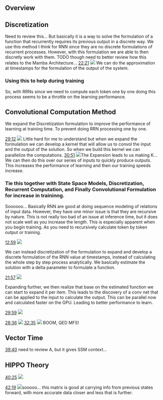## Overview

## Discretization
Need to review this... But basically it is a way to solve the formulation of a function that recurrently requires its previous output in a discrete way. We use this method I think for RNN since they are no discrete formulations of recurrent processes. However, with this formulation we are able to then discretly work with them.
TODO though need to better review how this relates to the Mamba Architecture...
[22:21](https://youtu.be/8Q_tqwpTpVU?t=1341)
![](https://storage.googleapis.com/askify-screenshot/Ha2U8XK4TEg7sjGTotwOE6lw1jM2/extension_screenshots/screenshot_default_bb8f5333-d54a-4b6d-a048-4455ff5caeaa.jpeg)
We can do the approximation at timestamps for the formulation of the output of the system.
### Using this to help during training
So, with RRNs since we need to compute each token one by one doing this process seems to be a throttle on the learning performance. 
## Convolutional Computation Method
We expand the Discretization formulation to improve the performance of learning at training time. To prevent doing RRN processing one by one. 

[29:12](https://youtu.be/8Q_tqwpTpVU?t=1752)
![](https://storage.googleapis.com/askify-screenshot/Ha2U8XK4TEg7sjGTotwOE6lw1jM2/extension_screenshots/screenshot_default_dd86c33f-46a3-41f9-a1e1-b50b474b7d8c.jpeg)
Little hard for me to understand but when we expand the formulation we can develop a kernel that will allow us to convol the input and the output of the solution. So when we build this kernel we can parallelize the computations. 
[30:51](https://youtu.be/8Q_tqwpTpVU?t=1851)
![](https://storage.googleapis.com/askify-screenshot/Ha2U8XK4TEg7sjGTotwOE6lw1jM2/extension_screenshots/screenshot_default_df1d51dc-dc77-4978-a192-6e0b9d36b50f.jpeg)The Expansion leads to us making K...
We can then do this over our series of inputs to quickly produce outputs. This increases the performance of learning and then our training speeds increase.

### Tie this together with State Space Models, Discretization, Recurrent Computation, and Finally Convolutional Formulation for increase in traininng.
Soooooo... Basically RNN are good at doing sequence modeling of relations of input data. However, they have one minor issue is that they are recursive by nature. This is not really too bad of an issue at inference time, but it does not scale well as you increase the length. This is especially apparent when you begin training. As you need to recursively calculate token by token output or training.

[12:59](https://youtu.be/8Q_tqwpTpVU?t=779)
![](https://storage.googleapis.com/askify-screenshot/Ha2U8XK4TEg7sjGTotwOE6lw1jM2/extension_screenshots/screenshot_default_1e9dc18e-95d2-49e8-b370-a734e7e048c4.jpeg)

We can instead discretization of the formulation to expand and develop a discrete formulation of the RNN value at timestamps, instead of calculating the whole step by step process analytically. We basically estimate the solution with a delta parameter to formulate a function. 

[21:57](https://youtu.be/8Q_tqwpTpVU?t=1317)
![](https://storage.googleapis.com/askify-screenshot/Ha2U8XK4TEg7sjGTotwOE6lw1jM2/extension_screenshots/screenshot_default_9dc3ef86-a87b-4a50-a2ec-3d453f3b97bd.jpeg)


Expanding further, we then realize that base on the estimated function we can start to expand it per item. This leads to the discovery of a conv net that can be applied to the input to calculate the output. This can be parallel now and calculated faster on the GPU. Leading to better performance to learn.

[29:59](https://youtu.be/8Q_tqwpTpVU?t=1799)
![](https://storage.googleapis.com/askify-screenshot/Ha2U8XK4TEg7sjGTotwOE6lw1jM2/extension_screenshots/screenshot_default_9c2124c2-580c-42bb-ab32-8c87d328fe7d.jpeg)

[28:36](https://youtu.be/8Q_tqwpTpVU?t=1716)
![](https://storage.googleapis.com/askify-screenshot/Ha2U8XK4TEg7sjGTotwOE6lw1jM2/extension_screenshots/screenshot_default_90fdf878-eca1-4f21-810c-e6c13f68c2ac.jpeg)
[32:35](https://youtu.be/8Q_tqwpTpVU?t=1955)
![](https://storage.googleapis.com/askify-screenshot/Ha2U8XK4TEg7sjGTotwOE6lw1jM2/extension_screenshots/screenshot_default_14072652-a3e7-4dd3-b9a8-5fc48f041ae1.jpeg)
BOOM, QED MFS!
## Vector Time
[39:40](https://youtu.be/8Q_tqwpTpVU?t=2380) need to review A, but it gives SSM context...
## HIPPO Theory
[40:25](https://youtu.be/8Q_tqwpTpVU?t=2425)
![](https://storage.googleapis.com/askify-screenshot/Ha2U8XK4TEg7sjGTotwOE6lw1jM2/extension_screenshots/screenshot_default_a5adb5e3-96ef-4219-a087-9da82a980e67.jpeg)

[42:19](https://youtu.be/8Q_tqwpTpVU?t=2539)
![](https://storage.googleapis.com/askify-screenshot/Ha2U8XK4TEg7sjGTotwOE6lw1jM2/extension_screenshots/screenshot_default_0737f967-215b-4f35-988c-641252b08e3a.jpeg)sooooo... this matrix is good at carrying info from previous states forward, with more accurate data closer and less that is further.
